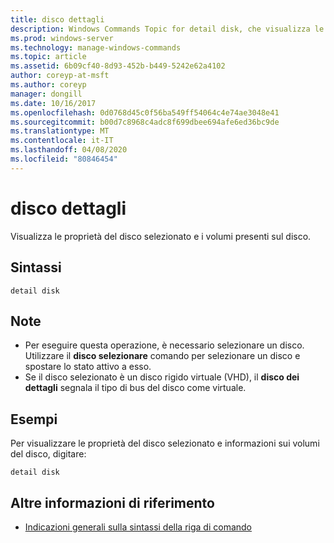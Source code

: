 ```yaml
---
title: disco dettagli
description: Windows Commands Topic for detail disk, che visualizza le proprietà del disco selezionato e i volumi su tale disco.
ms.prod: windows-server
ms.technology: manage-windows-commands
ms.topic: article
ms.assetid: 6b09cf40-8d93-452b-b449-5242e62a4102
author: coreyp-at-msft
ms.author: coreyp
manager: dongill
ms.date: 10/16/2017
ms.openlocfilehash: 0d0768d45c0f56ba549ff54064c4e74ae3048e41
ms.sourcegitcommit: b00d7c8968c4adc8f699dbee694afe6ed36bc9de
ms.translationtype: MT
ms.contentlocale: it-IT
ms.lasthandoff: 04/08/2020
ms.locfileid: "80846454"
---
```

# <a name="detail-disk"></a>disco dettagli

Visualizza le proprietà del disco selezionato e i volumi presenti sul disco.

## <a name="syntax"></a>Sintassi

```
detail disk
```

## <a name="remarks"></a>Note

-   Per eseguire questa operazione, è necessario selezionare un disco. Utilizzare il **disco selezionare** comando per selezionare un disco e spostare lo stato attivo a esso.
-   Se il disco selezionato è un disco rigido virtuale (VHD), il **disco dei dettagli** segnala il tipo di bus del disco come virtuale.

## <a name="examples"></a><a name=BKMK_examples></a>Esempi

Per visualizzare le proprietà del disco selezionato e informazioni sui volumi del disco, digitare:
```
detail disk
```

## <a name="additional-references"></a>Altre informazioni di riferimento

- [Indicazioni generali sulla sintassi della riga di comando](command-line-syntax-key.md)

